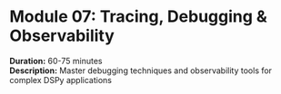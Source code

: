 # Module 07: Tracing, Debugging & Observability

**Duration:** 60-75 minutes  
**Description:** Master debugging techniques and observability tools for complex DSPy applications